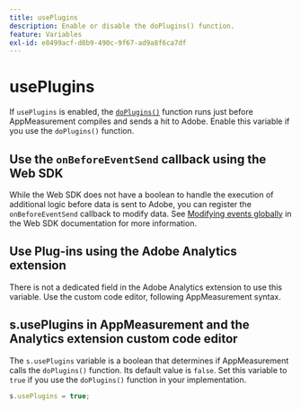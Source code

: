 ```yaml
---
title: usePlugins
description: Enable or disable the doPlugins() function.
feature: Variables
exl-id: e8499acf-d8b9-490c-9f67-ad9a8f6ca7df
---
```

# usePlugins

If `usePlugins` is enabled, the [`doPlugins()`](../functions/doplugins.md) function runs just before AppMeasurement compiles and sends a hit to Adobe. Enable this variable if you use the `doPlugins()` function.

## Use the `onBeforeEventSend` callback using the Web SDK

While the Web SDK does not have a boolean to handle the execution of additional logic before data is sent to Adobe, you can register the `onBeforeEventSend` callback to modify data. See [Modifying events globally](https://experienceleague.adobe.com/docs/experience-platform/edge/fundamentals/tracking-events.html#modifying-events-globally) in the Web SDK documentation for more information.

## Use Plug-ins using the Adobe Analytics extension

There is not a dedicated field in the Adobe Analytics extension to use this variable. Use the custom code editor, following AppMeasurement syntax.

## s.usePlugins in AppMeasurement and the Analytics extension custom code editor

The `s.usePlugins` variable is a boolean that determines if AppMeasurement calls the `doPlugins()` function. Its default value is `false`. Set this variable to `true` if you use the `doPlugins()` function in your implementation.

```js
s.usePlugins = true;
```
